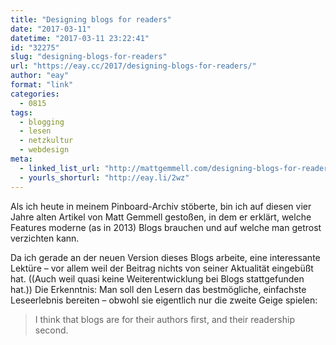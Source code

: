 ```yaml
---
title: "Designing blogs for readers"
date: "2017-03-11"
datetime: "2017-03-11 23:22:41"
id: "32275"
slug: "designing-blogs-for-readers"
url: "https://eay.cc/2017/designing-blogs-for-readers/"
author: "eay"
format: "link"
categories:
  - 0815
tags:
  - blogging
  - lesen
  - netzkultur
  - webdesign
meta:
  - linked_list_url: "http://mattgemmell.com/designing-blogs-for-readers/"
  - yourls_shorturl: "http://eay.li/2wz"
---
```


Als ich heute in meinem Pinboard-Archiv stöberte, bin ich auf diesen vier Jahre alten Artikel von Matt Gemmell gestoßen, in dem er erklärt, welche Features moderne (as in 2013) Blogs brauchen und auf welche man getrost verzichten kann.

Da ich gerade an der neuen Version dieses Blogs arbeite, eine interessante Lektüre – vor allem weil der Beitrag nichts von seiner Aktualität eingebüßt hat. ((Auch weil quasi keine Weiterentwicklung bei Blogs stattgefunden hat.)) Die Erkenntnis: Man soll den Lesern das bestmögliche, einfachste Leseerlebnis bereiten – obwohl sie eigentlich nur die zweite Geige spielen:

> I think that blogs are for their authors first, and their readership second.
